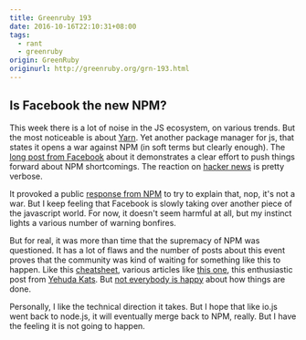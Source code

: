 ```yaml
---
title: Greenruby 193
date: 2016-10-16T22:10:31+08:00
tags:
  - rant
  - greenruby
origin: GreenRuby
originurl: http://greenruby.org/grn-193.html
---
```

## Is Facebook the new NPM?

This week there is a lot of noise in the JS ecosystem, on various trends. But
the most noticeable is about [Yarn][yarn]. Yet another package manager for js,
that states it opens a war against NPM (in soft terms but clearly enough). The
[long post from Facebook][yarnf] about it demonstrates a clear effort to push
things forward about NPM shortcomings. The reaction on [hacker news][hnyarn]
is pretty verbose.

It provoked a public [response from NPM][npmyarn] to try to explain that, nop,
it's not a war. But I keep feeling that Facebook is slowly taking over another
piece of the javascript world. For now, it doesn't seem harmful at all, but my
instinct lights a various number of warning bonfires.

But for real, it was more than time that the supremacy of NPM was questioned.
It has a lot of flaws and the number of posts about this event proves that the
community was kind of waiting for something like this to happen. Like this
[cheatsheet][yarncheat], various articles like [this one][articleyarn], this
enthusiastic post from [Yehuda Kats][yarnyehuda]. But [not everybody is happy][yarnmore]
about how things are done.

Personally, I like the technical direction it takes. But I hope that like
io.js went back to node.js, it will eventually merge back to NPM, really. But
I have the feeling it is not going to happen.

[yarn]: https://yarnpkg.com/
[hnyarn]: https://news.ycombinator.com/item?id=12684980
[yarnf]: https://code.facebook.com/posts/1840075619545360
[npmyarn]: http://blog.npmjs.org/post/151660845210/hello-yarn
[yarncheat]: https://shift.infinite.red/npm-vs-yarn-cheat-sheet-8755b092e5cc#.d5wnp2yf9
[articleyarn]: http://www.infoworld.com/article/3130179/javascript/facebook-spins-yarn-to-replace-npm-packager.html
[yarnyehuda]: http://yehudakatz.com/2016/10/11/im-excited-to-work-on-yarn-the-new-js-package-manager-2/
[yarnmore]: https://medium.com/@boennemann/questions-i-wish-yarn-had-answered-on-day-1-ec0db7458107#.r1kyqfnwr 
